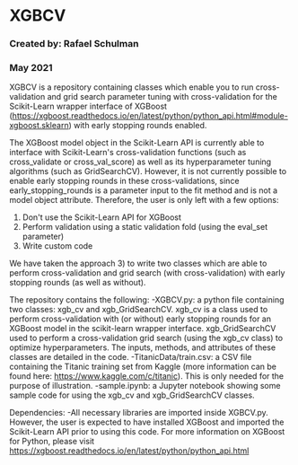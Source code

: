 # XGBCV

### Created by: Rafael Schulman

### May 2021

XGBCV is a repository containing classes which enable you to run cross-validation and grid search parameter tuning with cross-validation for the Scikit-Learn wrapper interface of XGBoost (https://xgboost.readthedocs.io/en/latest/python/python_api.html#module-xgboost.sklearn) with early stopping rounds enabled. 

The XGBoost model object in the Scikit-Learn API is currently able to interface with Scikit-Learn's cross-validation functions (such as cross_validate or cross_val_score) as well as its hyperparameter tuning algorithms (such as GridSearchCV). However, it is not currently possible to enable early stopping rounds in these cross-validations, since early_stopping_rounds is a parameter input to the fit method and is not a model object attribute. Therefore, the user is only left with a few options:
1) Don't use the Scikit-Learn API for XGBoost
2) Perform validation using a static validation fold (using the eval_set parameter)
3) Write custom code

We have taken the approach 3) to write two classes which are able to perform cross-validation and grid search (with cross-validation) with early stopping rounds (as well as without). 

The repository contains the following:
-XGBCV.py: a python file containing two classes: xgb_cv and xgb_GridSearchCV. xgb_cv is a class used to perform cross-validation with (or without) early stopping rounds for an XGBoost model in the scikit-learn wrapper interface. xgb_GridSearchCV used to perform a cross-validation grid search (using the xgb_cv class) to optimize hyperparameters. The inputs, methods, and attributes of these classes are detailed in the code. 
-TitanicData/train.csv: a CSV file containing the Titanic training set from Kaggle (more information can be found here: https://www.kaggle.com/c/titanic). This is only needed for the purpose of illustration.
-sample.ipynb: a Jupyter notebook showing some sample code for using the xgb_cv and xgb_GridSearchCV classes.

Dependencies:
-All necessary libraries are imported inside XGBCV.py. However, the user is expected to have installed XGBoost and imported the Scikit-Learn API prior to using this code. For more information on XGBoost for Python, please visit https://xgboost.readthedocs.io/en/latest/python/python_api.html
